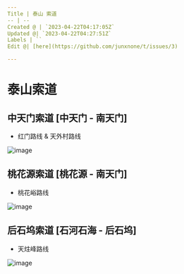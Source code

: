 ```yaml
---
Title | 泰山 索道
-- | --
Created @ | `2023-04-22T04:17:05Z`
Updated @| `2023-04-22T04:27:51Z`
Labels | ``
Edit @| [here](https://github.com/junxnone/t/issues/3)

---
```

# 泰山索道


##  中天门索道 [中天门 - 南天门]
- 红门路线 & 天外村路线

![image](https://user-images.githubusercontent.com/2216970/233761529-57392183-72b9-4dd0-9011-dd0c92b34758.png)


## 桃花源索道  [桃花源 - 南天门]
- 桃花峪路线

![image](https://user-images.githubusercontent.com/2216970/233761579-f73fff78-9eae-4472-9aed-d1e27582311d.png)


## 后石坞索道 [石河石海 - 后石坞]
- 天炷峰路线

![image](https://user-images.githubusercontent.com/2216970/233761711-fc84d8bb-9739-4eb1-8f03-229fa3b8c37d.png)

